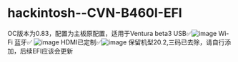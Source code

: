 # hackintosh--CVN-B460I-EFI
OC版本为0.83，配置为主板原配置，适用于Ventura beta3
USB✅![image](https://user-images.githubusercontent.com/88355063/181158413-d027b219-3ab3-47d9-b827-0ead7b2f1a82.png)
Wi-Fi 蓝牙✅ ![image](https://user-images.githubusercontent.com/88355063/181158394-3bad4f94-0e86-430c-a85d-102d9a51afee.png)
HDMI已定制✅![image](https://user-images.githubusercontent.com/88355063/181158830-2c05cafd-5e21-40dd-9cee-e4fc3d2d83a1.png)
保留机型20.2,三码已去除，请自行添加，后续EFI应该会更新
